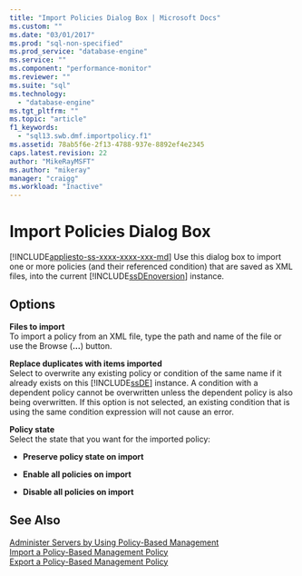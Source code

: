 ```yaml
---
title: "Import Policies Dialog Box | Microsoft Docs"
ms.custom: ""
ms.date: "03/01/2017"
ms.prod: "sql-non-specified"
ms.prod_service: "database-engine"
ms.service: ""
ms.component: "performance-monitor"
ms.reviewer: ""
ms.suite: "sql"
ms.technology: 
  - "database-engine"
ms.tgt_pltfrm: ""
ms.topic: "article"
f1_keywords: 
  - "sql13.swb.dmf.importpolicy.f1"
ms.assetid: 78ab5f6e-2f13-4788-937e-8892ef4e2345
caps.latest.revision: 22
author: "MikeRayMSFT"
ms.author: "mikeray"
manager: "craigg"
ms.workload: "Inactive"
---
```

# Import Policies Dialog Box
[!INCLUDE[appliesto-ss-xxxx-xxxx-xxx-md](../../includes/appliesto-ss-xxxx-xxxx-xxx-md.md)]
  Use this dialog box to import one or more policies (and their referenced condition) that are saved as XML files, into the current [!INCLUDE[ssDEnoversion](../../includes/ssdenoversion-md.md)] instance.  
  
## Options  
 **Files to import**  
 To import a policy from an XML file, type the path and name of the file or use the Browse (**...**) button.  
  
 **Replace duplicates with items imported**  
 Select to overwrite any existing policy or condition of the same name if it already exists on this [!INCLUDE[ssDE](../../includes/ssde-md.md)] instance. A condition with a dependent policy cannot be overwritten unless the dependent policy is also being overwritten. If this option is not selected, an existing condition that is using the same condition expression will not cause an error.  
  
 **Policy state**  
 Select the state that you want for the imported policy:  
  
-   **Preserve policy state on import**  
  
-   **Enable all policies on import**  
  
-   **Disable all policies on import**  
  
## See Also  
 [Administer Servers by Using Policy-Based Management](../../relational-databases/policy-based-management/administer-servers-by-using-policy-based-management.md)   
 [Import a Policy-Based Management Policy](../../relational-databases/policy-based-management/import-a-policy-based-management-policy.md)   
 [Export a Policy-Based Management Policy](../../relational-databases/policy-based-management/export-a-policy-based-management-policy.md)  
  
  
